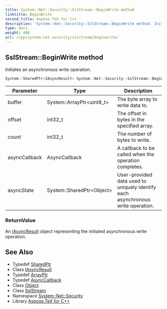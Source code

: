 ```yaml
---
title: System::Net::Security::SslStream::BeginWrite method
linktitle: BeginWrite
second_title: Aspose.TeX for C++
description: 'System::Net::Security::SslStream::BeginWrite method. Initiates an asynchronous write operation in C++.'
type: docs
weight: 400
url: /cpp/system.net.security/sslstream/beginwrite/
---
```

## SslStream::BeginWrite method


Initiates an asynchronous write operation.

```cpp
System::SharedPtr<IAsyncResult> System::Net::Security::SslStream::BeginWrite(System::ArrayPtr<uint8_t> buffer, int32_t offset, int32_t count, AsyncCallback asyncCallback, System::SharedPtr<Object> asyncState) override
```


| Parameter | Type | Description |
| --- | --- | --- |
| buffer | System::ArrayPtr\<uint8_t\> | The byte array to write data to. |
| offset | int32_t | The offset in bytes in the specified array. |
| count | int32_t | The number of bytes to write. |
| asyncCallback | AsyncCallback | A callback to be called when the operation completes. |
| asyncState | System::SharedPtr\<Object\> | User-provided data used to uniquely identify each asynchronous write operation. |

### ReturnValue

An [IAsyncResult](../../../system/iasyncresult/) object representing the initiated asynchronous write operation.

## See Also

* Typedef [SharedPtr](../../../system/sharedptr/)
* Class [IAsyncResult](../../../system/iasyncresult/)
* Typedef [ArrayPtr](../../../system/arrayptr/)
* Typedef [AsyncCallback](../../../system/asynccallback/)
* Class [Object](../../../system/object/)
* Class [SslStream](../)
* Namespace [System::Net::Security](../../)
* Library [Aspose.TeX for C++](../../../)
